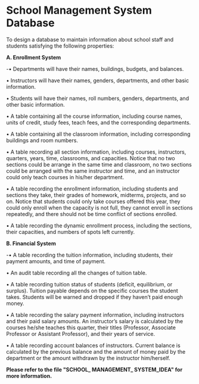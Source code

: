 # School Management System Database

To design a database to maintain information about school staff and students satisfying the following properties: 


**A. Enrollment System**

-•	Departments will have their names, buildings, budgets, and balances.

•	Instructors will have their names, genders, departments, and other basic information.

•	Students will have their names, roll numbers, genders, departments, and other basic information.

•	A table containing all the course information, including course names, units of credit, study fees, teach fees, and the       corresponding departments.

•	A table containing all the classroom information, including corresponding buildings and room numbers.

•	A table recording all section information, including courses, instructors, quarters, years, time, classrooms, and       capacities. Notice that no two sections could be arrange in the same time and classroom, no two sections could be arranged with the same instructor and time, and an instructor could only teach courses in his/her department.

•	A table recording the enrollment information, including students and sections they take, their grades of homework, midterms, projects, and so on. Notice that students could only take courses offered this year, they could only enroll when the capacity is not full, they cannot enroll in sections repeatedly, and there should not be time conflict of sections enrolled.

•	A table recording the dynamic enrollment process, including the sections, their capacities, and numbers of spots left currently.


**B. Financial System**

-•	A table recording the tuition information, including students, their payment amounts, and time of payment.

•	An audit table recording all the changes of tuition table.

•	A table recording tuition status of students (deficit, equilibrium, or surplus). Tuition payable depends on the specific courses the student takes. Students will be warned and dropped if they haven’t paid enough money.

•	A table recording the salary payment information, including instructors and their paid salary amounts. An instructor’s salary is calculated by the courses he/she teaches this quarter, their titles (Professor, Associate Professor or Assistant Professor), and their years of service.

•	A table recording account balances of instructors. Current balance is calculated by the previous balance and the amount of money paid by the department or the amount withdrawn by the instructor him/herself.



**Please refer to the file "SCHOOL_ MANAGEMENT_ SYSTEM_IDEA" for more information.**
